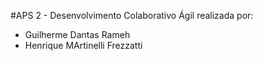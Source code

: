 #APS 2 - Desenvolvimento Colaborativo Ágil realizada por:

- Guilherme Dantas Rameh
- Henrique MArtinelli Frezzatti
